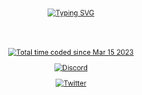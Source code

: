 <br>
<p align="center">
<!-- <a href="https://git.io/typing-svg"><img src="https://readme-typing-svg.demolab.com?font=Jetbrains+Mono&weight=500&size=25&pause=1000&center=true&vCenter=true&width=500&height=60&lines=Hello+people+;I+am+Kamrup+known+as+Kamveno
  Now+Running+late;Bye👋;Tryhard+Enthusiast" alt="Typing SVG" /></a> -->
<a href="https://git.io/typing-svg"><img src="https://readme-typing-svg.herokuapp.com?font=Merienda&weight=500&size=40&duration=2000&pause=1000&color=34AEE4&center=true&vCenter=true&width=489&lines=Hello+people+;I+am+Kamrup+known+as+Kamveno
  Now+Running+late;Bye👋;Tryhard+Enthusiast+" alt="Typing SVG" /></a>
</p> 
<br>
<br>
<p align="center">
<a href="https://wakatime.com/@2bd5d4a8-0ada-426e-b2f9-68f97572c4db"><img src="https://wakatime.com/badge/user/2bd5d4a8-0ada-426e-b2f9-68f97572c4db.svg" alt="Total time coded since Mar 15 2023" /></a>
</p>

<div align="center">
<a href="https://discordid.netlify.app/?id=734619097710460958"><img src="https://img.shields.io/badge/Discord-%237289DA.svg?logo=discord&logoColor=white" alt="Discord"></a>

<a href="https://twitter.com/Kamrupmohapatr2"><img src="https://img.shields.io/badge/Twitter-%231DA1F2.svg?logo=Twitter&logoColor=white" alt="Twitter"></a>
</div>

<!-- [![](https://visitcount.itsvg.in/api?id=OverRevvv&icon=0&color=0)](https://visitcount.itsvg.in) -->
<!-- Chivo , Orbitron, Caveat, Martian Mono,Handjet, REM, Unbounded, Tourney, Merienda, Jura -->
